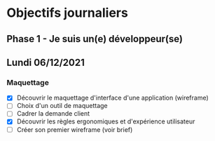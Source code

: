 # Objectifs journaliers

## Phase 1 - Je suis un(e) développeur(se)

## Lundi 06/12/2021

### Maquettage

* [X] Découvrir le maquettage d'interface d'une application (wireframe)
* [ ] Choix d'un outil de maquettage
* [ ] Cadrer la demande client
* [X] Découvrir les règles ergonomiques et d'expérience utilisateur
* [ ] Créer son premier wireframe (voir brief)
